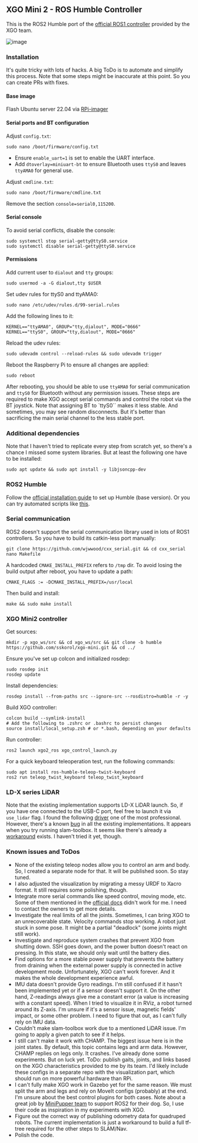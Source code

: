 ## XGO Mini 2 - ROS Humble Controller

This is the ROS2 Humble port of the [official ROS1 controller](https://www.yuque.com/luwudynamics/en/yhrwlm5mdu1trv3h) provided by the XGO team.

![image](https://github.com/sskorol/xgo_ros/assets/6638780/077a9c87-10c8-4eba-9a1d-a33e22b15f1f)

### Installation

It's quite tricky with lots of hacks. A big ToDo is to automate and simplify this process. Note that some steps might be inaccurate at this point.
So you can create PRs with fixes.

#### Base image

Flash Ubuntu server 22.04 via [RPi-imager](https://www.raspberrypi.com/software/)

#### Serial ports and BT configuration

Adjust `config.txt`:
```shell
sudo nano /boot/firmware/config.txt
```

- Ensure `enable_uart=1` is set to enable the UART interface.
- Add `dtoverlay=miniuart-bt` to ensure Bluetooth uses `ttyS0` and leaves `ttyAMA0` for general use.

Adjust `cmdline.txt`:
```shell
sudo nano /boot/firmware/cmdline.txt
```

Remove the section `console=serial0,115200`.

#### Serial console

To avoid serial conflicts, disable the console:
```shell
sudo systemctl stop serial-getty@ttyS0.service
sudo systemctl disable serial-getty@ttyS0.service
```

#### Permissions

Add current user to `dialout` and `tty` groups:
```shell
sudo usermod -a -G dialout,tty $USER
```

Set udev rules for ttyS0 and ttyAMA0:
```shell
sudo nano /etc/udev/rules.d/99-serial.rules
```

Add the following lines to it:
```text
KERNEL=="ttyAMA0", GROUP="tty,dialout", MODE="0666"
KERNEL=="ttyS0", GROUP="tty,dialout", MODE="0666"
```

Reload the udev rules:
```shell
sudo udevadm control --reload-rules && sudo udevadm trigger
```

Reboot the Raspberry Pi to ensure all changes are applied:

```shell
sudo reboot
```

After rebooting, you should be able to use `ttyAMA0` for serial communication and `ttyS0` for Bluetooth without any permission issues.
These steps are required to make XGO accept serial commands and control the robot via the BT joystick.
Note that assigning BT to `ttyS0`` makes it less stable. And sometimes, you may see random disconnects.
But it's better than sacrificing the main serial channel to the less stable port.

### Additional dependencies

Note that I haven't tried to replicate every step from scratch yet, so there's a chance I missed some system libraries.
But at least the following one have to be installed:
```shell
sudo apt update && sudo apt install -y libjsoncpp-dev
```

### ROS2 Humble

Follow the [official installation guide](https://docs.ros.org/en/humble/Installation/Ubuntu-Install-Debians.html) to set up Humble (base version).
Or you can try automated scripts like [this](https://github.com/Tiryoh/ros2_setup_scripts_ubuntu/blob/main/ros2-humble-ros-base-main.sh).

### Serial communication

ROS2 doesn't support the serial communication library used in lots of ROS1 controllers. So you have to build its catkin-less port manually:
```shell
git clone https://github.com/wjwwood/cxx_serial.git && cd cxx_serial
nano Makefile
```

A hardcoded `CMAKE_INSTALL_PREFIX` refers to `/tmp` dir. To avoid losing the build output after reboot, you have to update a path:
```text
CMAKE_FLAGS := -DCMAKE_INSTALL_PREFIX=/usr/local
```

Then build and install:
```shell
make && sudo make install
```

### XGO Mini2 controller

Get sources:
```shell
mkdir -p xgo_ws/src && cd xgo_ws/src && git clone -b humble https://github.com/sskorol/xgo-mini.git && cd ../
```

Ensure you've set up colcon and initialized rosdep:
```shell
sudo rosdep init
rosdep update
```

Install dependencies:
```shell
rosdep install --from-paths src --ignore-src --rosdistro=humble -r -y
```

Build XGO controller:
```shell
colcon build --symlink-install
# Add the following to .zshrc or .bashrc to persist changes
source install/local_setup.zsh # or *.bash, depending on your defaults
```

Run controller:
```shell
ros2 launch xgo2_ros xgo_control_launch.py
```

For a quick keyboard teleoperation test, run the following commands:
```shell
sudo apt install ros-humble-teleop-twist-keyboard
ros2 run teleop_twist_keyboard teleop_twist_keyboard
```

### LD-X series LiDAR

Note that the existing implementation supports LD-X LiDAR launch. So, if you have one connected to the USB-C port, feel free to launch it via `use_lidar` flag.
I found the following [driver](https://github.com/Myzhar/ldrobot-lidar-ros2) one of the most professional. However, there's a known [bug](https://github.com/ldrobotSensorTeam/ldlidar_stl_ros2/issues/4) in all the existing implementations. It appears when you try running slam-toolbox. It seems like there's already a [workaround](https://github.com/ldrobotSensorTeam/ldlidar_stl_ros2/issues/4#issuecomment-1741854007) exists. I haven't tried it yet, though.

### Known issues and ToDos

- None of the existing teleop nodes allow you to control an arm and body. So, I created a separate node for that. It will be published soon. So stay tuned.
- I also adjusted the visualization by migrating a messy URDF to Xacro format. It still requires some polishing, though.
- Integrate more serial commands like speed control, moving mode, etc. Some of them mentioned in the [official docs](https://www.yuque.com/luwudynamics/en/acdzm2yqrkml35m7) didn't work for me. I need to contact the owners to get more details.
- Investigate the real limits of all the joints. Sometimes, I can bring XGO to an unrecoverable state. Velocity commands stop working. A robot just stuck in some pose.
It might be a partial "deadlock" (some joints might still work).
- Investigate and reproduce system crashes that prevent XGO from shutting down. SSH goes down, and the power button doesn't react on pressing. In this state, we should only wait until the battery dies.
- Find options for a more stable power supply that prevents the battery from draining when the external power supply is connected in active development mode.
Unfortunately, XGO can't work forever. And it makes the whole development experience awful.
- IMU data doesn't provide Gyro readings. I'm still confused if it hasn't been implemented yet or if a sensor doesn't support it. On the other hand, Z-readings always give me a constant error (a value is increasing with a constant speed). When I tried to visualize it in RViz, a robot turned around its Z-axis. I'm unsure if it's a sensor issue, magnetic fields' impact, or some other problem. I need to figure that out, as I can't fully rely on IMU data.
- Couldn't make slam-toolbox work due to a mentioned LiDAR issue. I'm going to apply a given patch to see if it helps.
- I still can't make it work with CHAMP. The biggest issue here is in the joint states. By default, this topic contains legs and arm data. However, CHAMP replies on legs only. It crashes. I've already done some experiments. But on luck yet. ToDo: publish gaits, joints, and links based on the XGO characteristics provided to me by its team. I'd likely include these configs in a separate repo with the visualization part, which should run on more powerful hardware than RPi.
- I can't fully make XGO work in Gazebo yet for the same reason. We must split the arm and legs and rely on MoveIt configs (probably) at the end. I'm unsure about the best control plugins for both cases. Note about a great job by [MiniPupper team](https://github.com/mangdangroboticsclub/mini_pupper_ros) to support ROS2 for their dog. So, I use their code as inspiration in my experiments with XGO.
- Figure out the correct way of publishing odometry data for quadruped robots. The current implementation is just a workaround to build a full tf-tree required for the other steps to SLAM/Nav.
- Polish the code.
